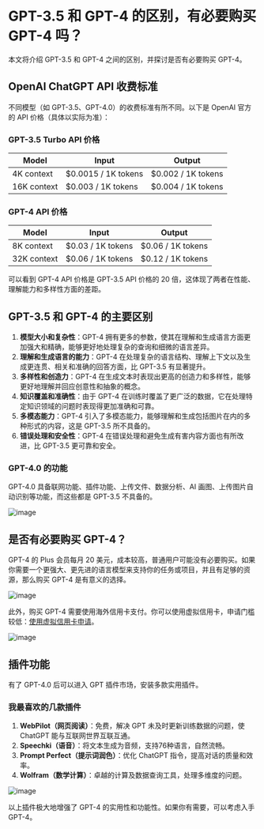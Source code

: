 # GPT-3.5 和 GPT-4 的区别，有必要购买 GPT-4 吗？

本文将介绍 GPT-3.5 和 GPT-4 之间的区别，并探讨是否有必要购买 GPT-4。

## OpenAI ChatGPT API 收费标准

不同模型（如 GPT-3.5、GPT-4.0）的收费标准有所不同。以下是 OpenAI 官方的 API 价格（具体以实际为准）：

### GPT-3.5 Turbo API 价格

| Model         | Input                  | Output                 |
|---------------|------------------------|------------------------|
| 4K context    | $0.0015 / 1K tokens    | $0.002 / 1K tokens     |
| 16K context   | $0.003 / 1K tokens     | $0.004 / 1K tokens     |

### GPT-4 API 价格

| Model         | Input                  | Output                 |
|---------------|------------------------|------------------------|
| 8K context    | $0.03 / 1K tokens      | $0.06 / 1K tokens      |
| 32K context   | $0.06 / 1K tokens      | $0.12 / 1K tokens      |

可以看到 GPT-4 API 价格是 GPT-3.5 API 价格的 20 倍，这体现了两者在性能、理解能力和多样性方面的差距。

## GPT-3.5 和 GPT-4 的主要区别

1. **模型大小和复杂性**：GPT-4 拥有更多的参数，使其在理解和生成语言方面更加强大和精确，能够更好地处理复杂的查询和细微的语言差异。
2. **理解和生成语言的能力**：GPT-4 在处理复杂的语言结构、理解上下文以及生成更连贯、相关和准确的回答方面，比 GPT-3.5 有显著提升。
3. **多样性和创造力**：GPT-4 在生成文本时表现出更高的创造力和多样性，能够更好地理解并回应创意性和抽象的概念。
4. **知识覆盖和准确性**：由于 GPT-4 在训练时覆盖了更广泛的数据，它在处理特定知识领域的问题时表现得更加准确和可靠。
5. **多模态能力**：GPT-4 引入了多模态能力，能够理解和生成包括图片在内的多种形式的内容，这是 GPT-3.5 所不具备的。
6. **错误处理和安全性**：GPT-4 在错误处理和避免生成有害内容方面也有所改进，比 GPT-3.5 更可靠和安全。

### GPT-4.0 的功能

GPT-4.0 具备联网功能、插件功能、上传文件、数据分析、AI 画图、上传图片自动识别等功能，而这些都是 GPT-3.5 不具备的。

![image](https://github.com/hwandi1105/GPT/assets/169865674/e3ff388f-1228-41b7-a56c-e89376702801)


## 是否有必要购买 GPT-4？

GPT-4 的 Plus 会员每月 20 美元，成本较高，普通用户可能没有必要购买。如果你需要一个更强大、更先进的语言模型来支持你的任务或项目，并且有足够的资源，那么购买 GPT-4 是有意义的选择。

![image](https://github.com/hwandi1105/GPT/assets/169865674/6d1e5aa5-84e4-4644-a08d-ebcebf1d18f4)


此外，购买 GPT-4 需要使用海外信用卡支付。你可以使用虚拟信用卡，申请门槛较低：[使用虚拟信用卡申请](https://gpt.fomepay.com/#/pages/login/index?d=Q3DD80)。

![image](https://github.com/hwandi1105/GPT/assets/169865674/5c37d772-4a70-4193-925e-afd222ee6221)


## 插件功能

有了 GPT-4.0 后可以进入 GPT 插件市场，安装多款实用插件。

### 我最喜欢的几款插件

1. **WebPilot（网页阅读）**：免费，解决 GPT 未及时更新训练数据的问题，使 ChatGPT 能与互联网世界互联互通。
2. **Speechki（语音）**：将文本生成为音频，支持76种语言，自然流畅。
3. **Prompt Perfect（提示词润色）**：优化 ChatGPT 指令，提高对话的质量和效率。
4. **Wolfram（数学计算）**：卓越的计算及数据查询工具，处理多维度的问题。

![image](https://github.com/hwandi1105/GPT/assets/169865674/6262a4f3-4d7e-4989-ad6d-893aab767a9c)


以上插件极大地增强了 GPT-4 的实用性和功能性。如果你有需要，可以考虑入手 GPT-4。

